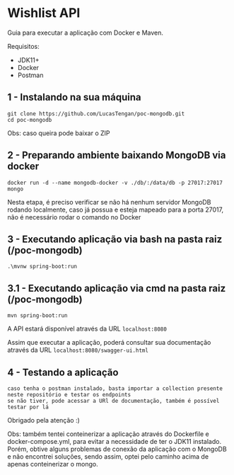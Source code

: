 # Wishlist API
Guia para executar a aplicação com Docker e Maven.

Requisitos:

- JDK11+
- Docker
- Postman

## 1 - Instalando na sua máquina
```
git clone https://github.com/LucasTengan/poc-mongodb.git
cd poc-mongodb
```
Obs: caso queira pode baixar o ZIP


## 2 - Preparando ambiente baixando MongoDB via docker
```
docker run -d --name mongodb-docker -v ./db/:/data/db -p 27017:27017 mongo
```
Nesta etapa, é preciso verificar se não há nenhum servidor MongoDB rodando localmente, caso já possua e esteja mapeado para a porta 27017, não é necessário rodar o comando no Docker
## 3 - Executando aplicação via bash na pasta raiz (/poc-mongodb)
```
.\mvnw spring-boot:run
```
## 3.1 - Executando aplicação via cmd na pasta raiz (/poc-mongodb)
```
mvn spring-boot:run
```

A API estará disponível através da URL `localhost:8080`

Assim que executar a aplicação, poderá consultar sua documentação através da URL `localhost:8080/swagger-ui.html`

## 4 - Testando a aplicação
```
caso tenha o postman instalado, basta importar a collection presente neste repositório e testar os endpoints
se não tiver, pode acessar a URl de documentação, também é possível testar por lá
```
Obrigado pela atenção :)

Obs: também tentei conteinerizar a aplicação através do Dockerfile e docker-compose.yml, para evitar a necessidade de ter o JDK11 instalado. Porém, obtive alguns problemas de conexão da aplicação com o MongoDB e não encontrei soluções, sendo assim, optei pelo caminho acima de apenas conteinerizar o mongo.
